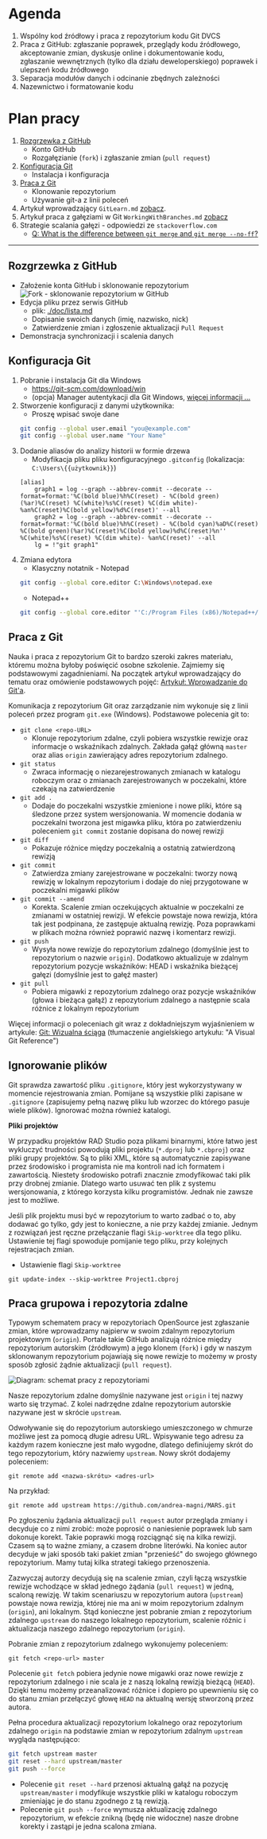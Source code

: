 # Agenda

1. Wspólny kod źródłowy i praca z repozytorium kodu Git DVCS
2. Praca z GitHub: zgłaszanie poprawek, przeglądy kodu źródłowego, akceptowanie zmian, dyskusje online i dokumentowanie kodu, zgłaszanie wewnętrznych (tylko dla działu deweloperskiego) poprawek i ulepszeń kodu źródłowego
3. Separacja modułów danych i odcinanie zbędnych zależności
4. Nazewnictwo i formatowanie kodu

# Plan pracy

1. [Rozgrzewka z GitHub](#rozgrzewka-z-gitbub)
    * Konto GitHub
    * Rozgałęzianie (`fork`) i zgłaszanie zmian (`pull request`)
2. [Konfiguracja Git](#konfiguracja-git)
    * Instalacja i konfiguracja
3. [Praca z Git](#praca-z-git)
    * Klonowanie repozytorium
    * Używanie git-a z linii poleceń
4. Artykuł wprowadzający `GitLearn.md` [zobacz](./GitLearn.md).
5. Artykuł praca z gałęziami w Git `WorkingWithBranches.md` [zobacz](./WorkingWithBranches.md)
6. Strategie scalania gałęzi - odpowiedzi ze `stackoverflow.com`
    * [Q: What is the difference between `git merge` and `git merge --no-ff`?](https://stackoverflow.com/questions/9069061/what-is-the-difference-between-git-merge-and-git-merge-no-ff)

***

## Rozgrzewka z GitHub

* Założenie konta GitHub i sklonowanie repozytorium
![Fork - sklonowanie repozytorium w GitHub](./resources/github01-fork-repo.png)
* Edycja pliku przez serwis GitHub
    * plik: [./doc/lista.md](./doc/lista.md)
    * Dopisanie swoich danych (imię, nazwisko, nick)
    * Zatwierdzenie zmian i zgłoszenie aktualizacji `Pull Request`
* Demonstracja synchronizacji i scalenia danych

## Konfiguracja Git

1. Pobranie i instalacja Git dla Windows
    * https://git-scm.com/download/win
	* (opcja) Manager autentykacji dla Git Windows, [więcej informacji ...](https://github.com/Microsoft/Git-Credential-Manager-for-Windows)
2. Stworzenie konfiguracji z danymi użytkownika:
	* Proszę wpisać swoje dane
	```sh
	git config --global user.email "you@example.com"
	git config --global user.name "Your Name"
	```
3. Dodanie aliasów do analizy historii  w formie drzewa
	* Modyfikacja pliku pliku konfiguracyjnego `.gitconfig` (lokalizacja: `C:\Users\{{użytkownik}}`)
	```
	[alias]
		graph1 = log --graph --abbrev-commit --decorate --format=format:'%C(bold blue)%h%C(reset) - %C(bold green)(%ar)%C(reset) %C(white)%s%C(reset) %C(dim white)- %an%C(reset)%C(bold yellow)%d%C(reset)' --all
		graph2 = log --graph --abbrev-commit --decorate --format=format:'%C(bold blue)%h%C(reset) - %C(bold cyan)%aD%C(reset) %C(bold green)(%ar)%C(reset)%C(bold yellow)%d%C(reset)%n''          %C(white)%s%C(reset) %C(dim white)- %an%C(reset)' --all
		lg = !"git graph1"
	```
4. Zmiana edytora
    * Klasyczny notatnik - Notepad
    ```sh
    git config --global core.editor C:\Windows\notepad.exe
    ```
    * Notepad++
    ```sh
    git config --global core.editor "'C:/Program Files (x86)/Notepad++/notepad++.exe' -multiInst -notabbar -nosession -noPlugin"
    ```


## Praca z Git

Nauka i praca z repozytorium Git to bardzo szeroki zakres materiału, któremu można byłoby poświęcić osobne szkolenie. Zajmiemy się podstawowymi zagadnieniami. Na początek artykuł wprowadzający do tematu oraz omówienie podstawowych pojęć: [Artykuł: Wprowadzanie do Git'a](./GitLearn.md).

Komunikacja z repozytorium Git oraz zarządzanie nim wykonuje się z linii poleceń przez program `git.exe` (Windows). Podstawowe polecenia git to:

* `git clone <repo-URL>`
    * Klonuje repozytorium zdalne, czyli pobiera wszystkie rewizje oraz informacje o wskaźnikach zdalnych. Zakłada gałąź główną `master` oraz alias `origin` zawierający adres repozytorium zdalnego.
* `git status`
    * Zwraca informację o niezarejestrowanych zmianach w katalogu roboczym oraz o zmianach zarejestrowanych w poczekalni, które czekają na zatwierdzenie
* `git add .`
    * Dodaje do poczekalni wszystkie zmienione i nowe pliki, które są śledzone przez system wersjonowania. W momencie dodania w poczekalni tworzona jest migawka pliku, która po zatwierdzeniu poleceniem `git commit` zostanie dopisana do nowej rewizji
* `git diff`
    * Pokazuje różnice między poczekalnią a ostatnią zatwierdzoną rewizją
* `git commit`
    * Zatwierdza zmiany zarejestrowane w poczekalni: tworzy nową rewizję w lokalnym repozytorium i dodaje do niej przygotowane w poczekalni migawki plików
* `git commit --amend`
    * Korekta. Scalenie zmian oczekujących aktualnie w poczekalni ze zmianami w ostatniej rewizji. W efekcie powstaje nowa rewizja, która tak jest podpinana, że zastępuje aktualną rewizję. Poza poprawkami w plikach można również poprawić nazwę i komentarz rewizji.
* `git push`
    * Wysyła nowe rewizje do repozytorium zdalnego (domyślnie jest to repozytorium o nazwie `origin`). Dodatkowo aktualizuje w zdalnym repozytorium pozycje wskaźników: HEAD i wskaźnika bieżącej gałęzi (domyślnie jest to gałęź master)
* `git pull`
    * Pobiera migawki z repozytorium zdalnego oraz pozycje wskaźników (głowa i bieżąca gałąź) z repozytorium zdalnego a następnie scala różnice z lokalnym repozytorium

Więcej informacji o poleceniach git wraz z dokładniejszym wyjaśnieniem w artykule: [Git: Wizualna ściąga](https://marklodato.github.io/visual-git-guide/index-pl.html) (tłumaczenie angielskiego artykułu: "A Visual Git Reference")

## Ignorowanie plików

Git sprawdza zawartość pliku `.gitignore`, który jest wykorzystywany w momencie rejestrowania zmian. Pomijane są wszystkie pliki zapisane w `.gitignore` (zapisujemy pełną nazwę pliku lub wzorzec do którego pasuje wiele plików). Ignorować można również katalogi.

**Pliki projektów**

W przypadku projektów RAD Studio poza plikami binarnymi, które łatwo jest wykluczyć trudności powodują pliki projektu (`*.dproj` lub `*.cbproj`) oraz pliki grupy projektów. Są to pliki XML, które są automatycznie zapisywane przez środowisko i programista nie ma kontroli nad ich formatem i zawartością. Niestety środowisko potrafi znacznie zmodyfikować taki plik przy drobnej zmianie. Dlatego warto usuwać ten plik z systemu wersjonowania, z którego korzysta kilku programistów. Jednak nie zawsze jest to możliwe.

Jeśli plik projektu musi być w repozytorium to warto zadbać o to, aby dodawać go tylko, gdy jest to konieczne, a nie przy każdej zmianie. Jednym z rozwiązań jest ręczne przełączanie flagi `Skip-worktree` dla tego pliku. Ustawienie tej flagi spowoduje pomijanie tego pliku, przy kolejnych rejestracjach zmian.

* Ustawienie flagi `Skip-worktree` 
```
git update-index --skip-worktree Project1.cbproj
```

## Praca grupowa i repozytoria zdalne

Typowym schematem pracy w repozytoriach OpenSource jest zgłaszanie zmian, które wprowadzamy najpierw w swoim zdalnym repozytorium projektowym (`origin`). Portale takie GitHub analizują różnice między repozytorium autorskim (źródłowym) a jego klonem (`fork`) i gdy w naszym sklonowanym repozytorium pojawiają się nowe rewizje to możemy w prosty sposób zgłosić żądnie aktualizacji (`pull request`).

![Diagram: schemat pracy z repozytoriami](./resources/github02-pull-request.png)

Nasze repozytorium zdalne domyślnie nazywane jest `origin` i tej nazwy warto się trzymać. Z kolei nadrzędne zdalne repozytorium autorskie nazywane jest w skrócie `upstream`.

Odwoływanie się do repozytorium autorskiego umieszczonego w chmurze możliwe jest za pomocą długie adresu URL. Wpisywanie tego adresu za każdym razem konieczne jest mało wygodne, dlatego definiujemy skrót do tego repozytorium, który nazwiemy `upstream`. Nowy skrót dodajemy poleceniem:

```
git remote add <nazwa-skrótu> <adres-url>
```
Na przykład:

```
git remote add upstream https://github.com/andrea-magni/MARS.git
```

Po zgłoszeniu żądania aktualizacji `pull request` autor przegląda zmiany i decyduje co z nimi zrobić: może poprosić o naniesienie poprawek lub sam dokonuje korekt. Takie poprawki mogą rozciągnąć się na kilka rewizji. Czasem są to ważne zmiany, a czasem drobne literówki. Na koniec autor decyduje w jaki sposób taki pakiet zmian "przenieść" do swojego głównego repozytorium. Mamy tutaj kilka strategi takiego przenoszenia. 

Zazwyczaj autorzy decydują się na scalenie zmian, czyli łączą wszystkie rewizje wchodzące w skład jednego żądania (`pull request`) w jedną, scaloną rewizję. W takim scenariuszu w repozytorium autora (`upstream`) powstaje nowa rewizja, której nie ma ani w moim repozytorium zdalnym (`origin`), ani lokalnym. Stąd konieczne jest pobranie zmian z repozytorium zdalnego `upstream` do naszego lokalnego repozytorium, scalenie różnic i aktualizacja naszego zdalnego repozytorium (`origin`).

Pobranie zmian z repozytorium zdalnego wykonujemy poleceniem:

```
git fetch <repo-url> master
``` 

Polecenie `git fetch` pobiera jedynie nowe migawki oraz nowe rewizje z repozytorium zdalnego i nie scala je z naszą lokalną rewizją bieżącą (`HEAD`). Dzięki temu możemy przeanalizować różnice i dopiero po upewnieniu się co do stanu zmian przełączyć głowę `HEAD` na aktualną wersję stworzoną przez autora.

Pełna procedura aktualizacji repozytorium lokalnego oraz repozytorium zdalnego `origin` na podstawie zmian w repozytorium zdalnym `upstream` wygląda następująco:

```sh
git fetch upstream master
git reset --hard upstream/master
git push --force
```

* Polecenie `git reset --hard` przenosi aktualną gałąź na pozycję `upstream/master` i modyfikuje wszystkie pliki w katalogu roboczym zmieniając je do stanu zgodnego z tą rewizją.
* Polecenie `git push --force` wymusza aktualizację zdalnego repozytorium, w efekcie znikną (będę nie widoczne) nasze drobne korekty i zastąpi je jedna scalona zmiana.

